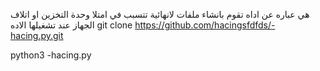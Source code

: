 هي عباره عن اداه تقوم بانشاء ملفات لانهائية  تتسبب في امتلا وحدة التخزين او اتلاف الجهاز عند تشغيلها 
  الاده  git clone https://github.com/hacingsfdfds/-hacing.py.git

python3   -hacing.py
